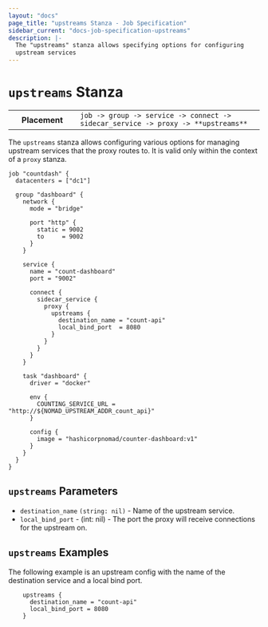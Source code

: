 ```yaml
---
layout: "docs"
page_title: "upstreams Stanza - Job Specification"
sidebar_current: "docs-job-specification-upstreams"
description: |-
  The "upstreams" stanza allows specifying options for configuring
  upstream services
---
```


# `upstreams` Stanza

<table class="table table-bordered table-striped">
  <tr>
    <th width="120">Placement</th>
    <td>
      <code>job -> group -> service -> connect -> sidecar_service -> proxy -> **upstreams** </code>
    </td>
  </tr>
</table>

The `upstreams` stanza allows configuring various options for
managing upstream services that the proxy routes to.
It is valid only within the context of a `proxy` stanza.

```hcl
job "countdash" {
  datacenters = ["dc1"]

  group "dashboard" {
    network {
      mode = "bridge"

      port "http" {
        static = 9002
        to     = 9002
      }
    }

    service {
      name = "count-dashboard"
      port = "9002"

      connect {
        sidecar_service {
          proxy {
            upstreams {
              destination_name = "count-api"
              local_bind_port  = 8080
            }
          }
        }
      }
    }

    task "dashboard" {
      driver = "docker"

      env {
        COUNTING_SERVICE_URL = "http://${NOMAD_UPSTREAM_ADDR_count_api}"
      }

      config {
        image = "hashicorpnomad/counter-dashboard:v1"
      }
    }
  }
}

```

## `upstreams` Parameters

- `destination_name` `(string: nil)` - Name of the upstream service.
- `local_bind_port` - (int: nil)</code> - The port the proxy will receive
  connections for the upstream on.


## `upstreams` Examples

The following example is an upstream config with the name of the destination service
and a local bind port.

```hcl
    upstreams {
      destination_name = "count-api"
      local_bind_port = 8080
    }
 ```

[job]: /docs/job-specification/job.html "Nomad job Job Specification"
[group]: /docs/job-specification/group.html "Nomad group Job Specification"
[task]: /docs/job-specification/task.html "Nomad task Job Specification"
[interpolation]: /docs/runtime/interpolation.html "Nomad interpolation"
[sidecar_service]: /docs/job-specification/sidecar_service.html "Nomad sidecar service Specification"
[upstreams]: /docs/job-specification/upstreams.html "Nomad upstream config Specification"